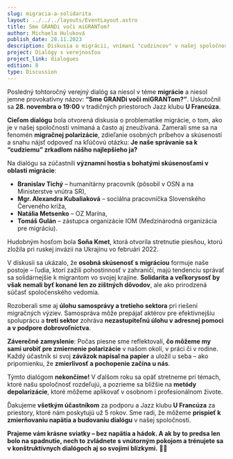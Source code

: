 ```yaml
---
slug: migracia-a-solidarita
layout: ../../../layouts/EventLayout.astro
title: Sme GRANDi voči miGRANTom?
author: Michaela Huluková
publish_date: 28.11.2023
description: Diskusia o migrácii, vnímaní "cudzincov" v našej spoločnosti, solidarite a o spôsoboch, ako zmierniť polarizáciu v tejto téme.
project: Dialógy s verejnosťou
project_link: dialogues
edition: 8
type: Discussion
---
```


Posledný tohtoročný verejný dialóg sa niesol v téme **migrácie** a niesol jemne provokatívny názov: **“Sme GRANDi voči miGRANTom?”**. Uskutočnil sa **28. novembra o 19:00** v tradičných priestoroch Jazz klubu **U Francúza**.

**Cieľom dialógu** bola otvorená diskusia o problematike migrácie, o tom, ako je v našej spoločnosti vnímaná a často aj zneužívaná. Zamerali sme sa na fenomén **migračnej polarizácie**, zdieľanie osobných príbehov a skúseností a snahu nájsť odpoveď na kľúčovú otázku: **Je naše správanie sa k “cudziemu” zrkadlom nášho najlepšieho ja?**

Na dialógu sa zúčastnili **významní hostia s bohatými skúsenosťami v oblasti migrácie**:
- **Branislav Tichý** – humanitárny pracovník (pôsobil v OSN a na Ministerstve vnútra SR),
- **Mgr. Alexandra Kubaliaková** – sociálna pracovníčka Slovenského Červeného kríža,
- **Natália Metsenko** – OZ Marína,
- **Tomáš Gulán** – zástupca organizácie IOM (Medzinárodná organizácia pre migráciu).

Hudobným hosťom bola **Soňa Kmet**, ktorá otvorila stretnutie piesňou, ktorú zložila pri ruskej invázii na Ukrajinu vo februári 2022.

V diskusii sa ukázalo, že **osobná skúsenosť s migráciou** formuje naše postoje – ľudia, ktorí zažili pohostinnosť v zahraničí, majú tendenciu správať sa solidárnejšie k migrantom vo svojej krajine. **Solidarita a veľkorysosť by však nemali byť konané len zo zištných dôvodov**, ale ako prirodzená súčasť spoločenského vedomia.

Rozoberali sme aj **úlohu samosprávy a tretieho sektora** pri riešení migračných výziev. Samospráva môže prepájať aktérov pre efektívnejšiu spoluprácu a **tretí sektor** zohráva **nezastupiteľnú úlohu v adresnej pomoci a v podpore dobrovoľníctva**.

**Záverečné zamyslenie**: Počas piesne sme reflektovali, **čo môžeme my sami urobiť pre zmiernenie polarizácie** v našom okolí, v práci či v rodine. Každý účastník si svoj **záväzok napísal na papier** a uložil u seba – ako pripomienku, že **zmierlivosť a pochopenie začína u nás**.

Týmto dialógom **nekončíme!** V ďalšom roku sa opäť stretneme pri témach, ktoré našu spoločnosť rozdeľujú, a pozrieme sa bližšie na **metódy depolarizácie**, ktoré môžeme aplikovať v osobnom i profesionálnom živote.

Ďakujeme **všetkým účastníkom** za podporu a Jazz klubu **U Francúza** za priestory, ktoré nám poskytujú už 5 rokov. Sme radi, že môžeme **prispieť k zmierňovaniu napätia a budovaniu dialógu** v našej spoločnosti.

**Prajeme vám krásne sviatky – bez napätia a hádok. A ak by to predsa len bolo na spadnutie, nech to zvládnete s vnútorným pokojom a trénujete sa v konštruktívnych dialógoch aj so svojimi blízkymi.** 🎄✨

